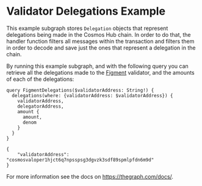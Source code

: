 # Validator Delegations Example

This example subgraph stores `Delegation` objects that represent delegations being made in the Cosmos Hub chain. In order to do that, the handler function filters all messages within the transaction and filters them in order to decode and save just the ones that represent a delegation in the chain.

By running this example subgraph, and with the following query you can retrieve all the delegations made to the [Figment](https://atomscan.com/validators/cosmosvaloper1hjct6q7npsspsg3dgvzk3sdf89spmlpfdn6m9d) validator, and the amounts of each of the delegations:

```
query FigmentDelegations($validatorAddress: String!) {
  delegations(where: {validatorAddress: $validatorAddress}) {
    validatorAddress,
    delegatorAddress,
    amount {
      amount,
      denom
    }
  }
}
```
```
{
    "validatorAddress": "cosmosvaloper1hjct6q7npsspsg3dgvzk3sdf89spmlpfdn6m9d"
}
```
For more information see the docs on https://thegraph.com/docs/.
